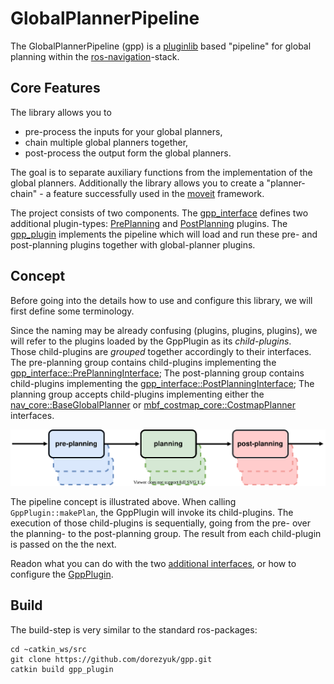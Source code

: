 # GlobalPlannerPipeline

The GlobalPlannerPipeline (gpp) is a [pluginlib](http://wiki.ros.org/pluginlib) based "pipeline" for global planning within the [ros-navigation](https://github.com/ros-planning/navigation)-stack.

## Core Features

The library allows you to
- pre-process the inputs for your global planners,
- chain multiple global planners together,
- post-process the output form the global planners.

The goal is to separate auxiliary functions from the implementation of the global planners.
Additionally the library allows you to create a "planner-chain" - a feature successfully used in the [moveit](https://moveit.ros.org/) framework.

The project consists of two components.
The [gpp_interface](gpp_interface) defines two additional plugin-types: [PrePlanning](#preplanning) and [PostPlanning](#postplanning) plugins.
The [gpp_plugin](gpp_plugin) implements the pipeline which will load and run these pre- and post-planning plugins together with global-planner plugins.

## Concept
Before going into the details how to use and configure this library, we will first define some terminology.

Since the naming may be already confusing (plugins, plugins, plugins), we will refer to the plugins loaded by the GppPlugin as its *child-plugins*.   
Those child-plugins are *grouped* together accordingly to their interfaces.
The pre-planning group contains child-plugins implementing the [gpp_interface::PrePlanningInterface](gpp_interface/src/gpp_interface/pre_planning_interface.hpp);
The post-planning group contains child-plugins implementing the [gpp_interface::PostPlanningInterface](gpp_interface/src/gpp_interface/post_planning_interface.hpp);
The planning group accepts child-plugins implementing  either the [nav_core::BaseGlobalPlanner](http://wiki.ros.org/nav_core?distro=noetic#BaseGlobalPlanner_C.2B-.2B-_API) or [mbf_costmap_core::CostmapPlanner](https://github.com/magazino/move_base_flex/blob/master/mbf_costmap_core/include/mbf_costmap_core/costmap_planner.h) interfaces.

![image](docs/schematic.svg)

The pipeline concept is illustrated above.
When calling `GppPlugin::makePlan`, the GppPlugin will invoke its child-plugins.
The execution of those child-plugins is sequentially, going from the pre- over the planning- to the post-planning group.
The result from each child-plugin is passed on the the next.

Readon what you can do with the two [additional interfaces](gpp_interface/README.md), or how to configure the [GppPlugin](gpp_plugin/README.md).

## Build

The build-step is very similar to the standard ros-packages:
```
cd ~catkin_ws/src
git clone https://github.com/dorezyuk/gpp.git
catkin build gpp_plugin
```